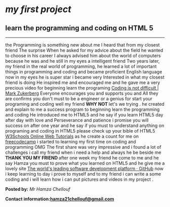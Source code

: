  <html>                              
                        <!--headre--><!--body-->                                                     
 <body>
 <head>
 <h1><em> my first project</em></h1>
  <h2>learn the programming and coding on HTML 5</h2><hr> <body>                                                  
  </head>
    <p><en>the Programming is something new about me I heard that from my closest friend The surprise When he asked for my advice about the field he wanted to choose in his career I always advised him about the world of computers because he was and he still in my eyes a intelligent friend 
       Two years later, my friend in the real world of programming, he learned a lot of important things in programming and coding and became proficient English language 
       now in my eyes he is super star i became very Interested in what my closest friend is doing He inspired me and encouraged me and he gave me a very precious video for beginning learn the programing
      <a href="https://www.youtube.com/watch?v=F9GujgK0y2M">Coding is not difficult | Mark Zukerberg</a>
       Everyone encourages you and supports you and All they are confirms you don't must to be a engineer or a genius for start your programing and coding well my friend <strong> WHY NOT </strong> let's we trying .
       he created and explain to me a success program to beginning learn the programming and coding 
  He introduced me to HTML5 and he say if you learn HTML5 day after day with love and Perseverance and patience i promise you will success on after one year and he say if you must to understand anything on programing and coding in HTML5 please check up your bible of HTML5
   <a href="https://www.w3schools.com/">W3Schools Online Web Tutorials</a> as he create a count for me on <a href="https://www.freecodecamp.org/">freecodecamp</a>
   i started to learning my first time on coding and programming OMG The first share was very impressive and i found a lot of challenges i call my friend when i need a help and always he be beside me <strong>THANK YOU MY FRIEND </strong>after one week my friend he come to me and he say Hamza you must to prove what you learned on HTML5 and he give me a lovely site <a href="https://github.com/">The world's leading software development platform · GitHub</a> now i keep learning to day i prove to myself and to my friend i can write a some coding and i will learn how i can put pictures  and videos in my project . </en></p>
  </body>
                                                                <!--footer-->
    <footer>
      <p><strong>Posted by:</strong><em> Mr Hamza Chellouf</em> </p>
      <p><strong>Contact information:<//strong><a href="hamza21chellouf@gmail.com">hamza21chellouf@gmail.com</a>
      </footer>
  </html>   
                                                              
 

   
